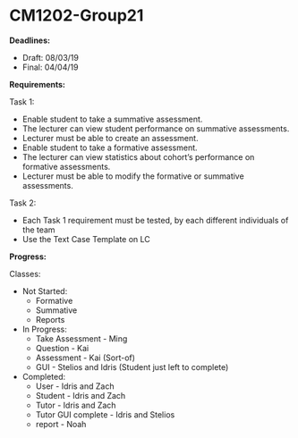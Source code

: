 ﻿# CM1202-Group21

**Deadlines:**
- Draft: 08/03/19
- Final: 04/04/19
 
**Requirements:**

Task 1:
- Enable student to take a summative assessment. 
- The lecturer can view student performance on summative assessments.
- Lecturer must be able to create an assessment.
-	Enable student to take a formative assessment. 
- The lecturer can view statistics about cohort’s performance on formative assessments.
- Lecturer must be able to modify the formative or summative assessments.

Task 2:
- Each Task 1 requirement must be tested, by each different individuals of the team
- Use the Text Case Template on LC
 
**Progress:**

Classes:
- Not Started:
  - Formative
  - Summative
  - Reports
- In Progress:
  - Take Assessment - Ming
  - Question - Kai
  - Assessment - Kai (Sort-of)
  - GUI - Stelios and Idris (Student just left to complete)
- Completed:
  - User - Idris and Zach
  - Student - Idris and Zach
  - Tutor - Idris and Zach 
  - Tutor GUI complete - Idris and Stelios
  - report - Noah
  
